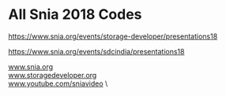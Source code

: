 
<H1>All Snia 2018 Codes </h1>

https://www.snia.org/events/storage-developer/presentations18 

https://www.snia.org/events/sdcindia/presentations18

www.snia.org \
www.storagedeveloper.org \
www.youtube.com/sniavideo \




